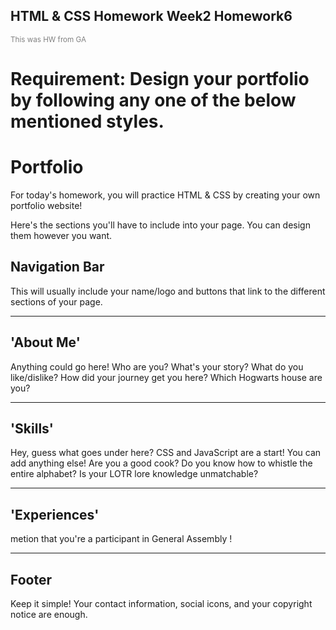 ## HTML & CSS Homework Week2 Homework6
<small style="color: gray">This was HW from <span title="General Assembly">GA</span></small>
# Requirement: Design your portfolio by following any one of the below mentioned styles.

# Portfolio

For today's homework, you will practice HTML & CSS  by creating your own portfolio website!


Here's the sections you'll have to include into your page. You can design them however you want.


## Navigation Bar

This will usually include your name/logo and buttons that link to the different sections of your page.

---
## 'About Me'

Anything could go here! Who are you? What's your story? What do you like/dislike? How did your journey get you here? Which Hogwarts house are you?

---
## 'Skills'

Hey, guess what goes under here? CSS and JavaScript are a start! You can add anything else! Are you a good cook? Do you know how to whistle the entire alphabet? Is your LOTR lore knowledge unmatchable?

---
## 'Experiences'

metion that you're a participant in General Assembly !

---
## Footer

Keep it simple! Your contact information, social icons, and your copyright notice are enough.

